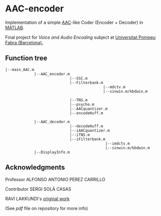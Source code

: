 # AAC-encoder

Implementation of a simple [AAC](https://en.wikipedia.org/wiki/Advanced_Audio_Coding)-like Coder (Encoder + Decoder) in [MATLAB](https://en.wikipedia.org/wiki/MATLAB). 

Final project for *Voice and Audio Encoding* subject at [Universitat Pompeu Fabra (Barcelona).](https://www.upf.edu)

## Function tree

```
|--main_AAC.m
             |--AAC_encoder.m
                             |--SSC.m
                             |--Filterbank.m
                                            |--mdctv.m
                                            |--sinwin.m/kbdwin.m

                             |--TNS.m 
                             |--psycho.m
                             |--AACquantizer.m
                             |--encodeHuff.m

             |--AAC_decoder.m
                             |--decodeHuff.m
                             |--iAACquantizer.m
                             |--iTNS.m
                             |--iFilterbank.m
                                             |--imdctv.m
                                             |--sinwin.m/kbdwin.m
             |--DisplayInfo.m
```

## Acknowledgments

Professor   ALFONSO ANTONIO PEREZ CARRILLO

Contributor SERGI SOLÀ CASAS

RAVI LAKKUNDI's [original work](https://es.mathworks.com/matlabcentral/fileexchange/26137-aac-encoder)

(See *pdf* file on repository for more info)


